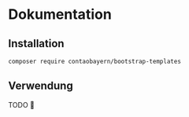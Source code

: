 # Dokumentation

## Installation

```bash
composer require contaobayern/bootstrap-templates
```

## Verwendung

TODO 🥶

